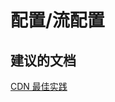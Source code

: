 <properties
    pageTitle="配置/流配置"
    description="配置/流配置"
    service="microsoft.cdn"
    resource="profiles"
    authors="aashu"
    displayOrder=""
    selfHelpType="generic"
    supportTopicIds="32302798"
    resourceTags=""
    productPesIds="15528"
    cloudEnvironments="public"
/>


# 配置/流配置


## **建议的文档**
[CDN 最佳实践](https://azure.microsoft.com/documentation/articles/best-practices-cdn/)



<!--HONumber=Jul16_HO4-->


